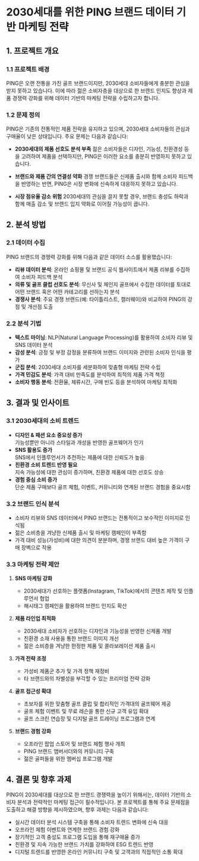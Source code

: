 # 2030세대를 위한 PING 브랜드 데이터 기반 마케팅 전략

## 1. 프로젝트 개요

### 1.1 프로젝트 배경

PING은 오랜 전통을 가진 골프 브랜드이지만, 2030세대 소비자들에게 충분한 관심을 받지 못하고 있습니다. 이에 따라 젊은 소비자층을 대상으로 한 브랜드 인지도 향상과 제품 경쟁력 강화를 위해 데이터 기반의 마케팅 전략을 수립하고자 합니다.

### 1.2 문제 정의

PING은 기존의 전통적인 제품 전략을 유지하고 있으며, 2030세대 소비자들의 관심과 구매율이 낮은 상태입니다. 주요 문제는 다음과 같습니다:

- **2030세대의 제품 선호도 분석 부족**
  젊은 소비자들은 디자인, 기능성, 친환경성 등을 고려하여 제품을 선택하지만, PING은 이러한 요소를 충분히 반영하지 못하고 있습니다.

- **브랜드와 제품 간의 연결성 약화**
  경쟁 브랜드들은 신제품 출시와 함께 소비자 피드백을 반영하는 반면, PING은 시장 변화에 신속하게 대응하지 못하고 있습니다.

- **시장 점유율 감소 위험**
  2030세대의 관심을 끌지 못할 경우, 브랜드 충성도 하락과 함께 매출 감소 및 브랜드 입지 약화로 이어질 가능성이 큽니다.

## 2. 분석 방법

### 2.1 데이터 수집

PING 브랜드의 경쟁력 강화를 위해 다음과 같은 데이터 소스를 활용했습니다:

- **리뷰 데이터 분석**: 온라인 쇼핑몰 및 브랜드 공식 웹사이트에서 제품 리뷰를 수집하여 소비자 피드백 분석
- **의류 및 골프 클럽 선호도 분석**: 무신사 및 체인지 골프에서 수집한 데이터를 토대로 어떤 브랜드 혹은 어떤 카테고리를 선하는지 분석
- **경쟁사 분석**: 주요 경쟁 브랜드(예: 타이틀리스트, 캘러웨이)와 비교하여 PING의 강점 및 개선점 도출

### 2.2 분석 기법

- **텍스트 마이닝**: NLP(Natural Language Processing)를 활용하여 소비자 리뷰 및 SNS 데이터 분석
- **감성 분석**: 긍정 및 부정 감정을 분류하여 브랜드 이미지와 관련된 소비자 인식을 평가
- **군집 분석**: 2030세대 소비자를 세분화하여 맞춤형 마케팅 전략 수립
- **가격 민감도 분석**: 가격 대비 만족도를 분석하여 최적의 제품 가격 책정
- **소비자 행동 분석**: 전환율, 체류시간, 구매 빈도 등을 분석하여 마케팅 최적화

## 3. 결과 및 인사이트

### 3.1 2030세대의 소비 트렌드

- **디자인 & 패션 요소 중요성 증가**\
  기능성뿐만 아니라 스타일과 개성을 반영한 골프웨어가 인기
- **SNS 활용도 증가**\
  SNS에서 인플루언서가 추천하는 제품에 대한 신뢰도가 높음
- **친환경 소비 트렌드 반영 필요**\
  지속 가능성에 대한 관심이 증가하며, 친환경 제품에 대한 선호도 상승
- **경험 중심 소비 증가**\
  단순 제품 구매보다 골프 체험, 이벤트, 커뮤니티와 연계된 브랜드 경험을 중요시함

### 3.2 브랜드 인식 분석

- 소비자 리뷰와 SNS 데이터에서 PING 브랜드는 전통적이고 보수적인 이미지로 인식됨
- 젊은 소비층을 겨냥한 신제품 출시 및 마케팅 캠페인이 부족함
- 가격 대비 성능(가성비)에 대한 의견이 분분하며, 경쟁 브랜드 대비 높은 가격이 구매 장벽으로 작용

### 3.3 마케팅 전략 제안

1. **SNS 마케팅 강화**

   - 2030세대가 선호하는 플랫폼(Instagram, TikTok)에서의 콘텐츠 제작 및 인플루언서 협업
   - 해시태그 캠페인을 활용하여 브랜드 인지도 확산

2. **제품 라인업 최적화**

   - 2030세대 소비자가 선호하는 디자인과 기능성을 반영한 신제품 개발
   - 친환경 소재 사용을 통한 브랜드 이미지 개선
   - 젊은 소비층을 겨냥한 한정판 제품 및 콜라보레이션 제품 출시

3. **가격 전략 조정**

   - 가성비 제품군 추가 및 가격 정책 재정비
   - 타 브랜드와의 차별성을 부각할 수 있는 프리미엄 전략 강화

4. **골프 접근성 확대**

   - 초보자를 위한 맞춤형 골프 클럽 및 합리적인 가격대의 골프웨어 제공
   - 골프 체험 이벤트 및 무료 레슨을 통한 신규 고객 유입 확대
   - 골프 스크린 연습장 및 디지털 골프 트레이닝 프로그램과 연계

5. **브랜드 경험 강화**

   - 오프라인 팝업 스토어 및 브랜드 체험 행사 개최
   - PING 브랜드 앰버서더와의 커뮤니티 구축
   - 젊은 골퍼들을 위한 멤버십 프로그램 개발

## 4. 결론 및 향후 과제

PING이 2030세대를 대상으로 한 브랜드 경쟁력을 높이기 위해서는, 데이터 기반의 소비자 분석과 전략적인 마케팅 접근이 필수적입니다. 본 프로젝트를 통해 주요 문제점을 도출하고 해결 방향을 제시하였으며, 향후 과제는 다음과 같습니다:

- 실시간 데이터 분석 시스템 구축을 통해 소비자 트렌드 변화에 신속 대응
- 오프라인 체험 이벤트와 연계한 브랜드 경험 강화
- 장기적인 고객 충성도 프로그램 도입을 통해 재구매율 증가
- 친환경 및 지속 가능한 브랜드 가치를 강화하여 ESG 트렌드 반영
- 디지털 트렌드를 반영한 온라인 커뮤니티 구축 및 고객과의 직접적인 소통 확대




